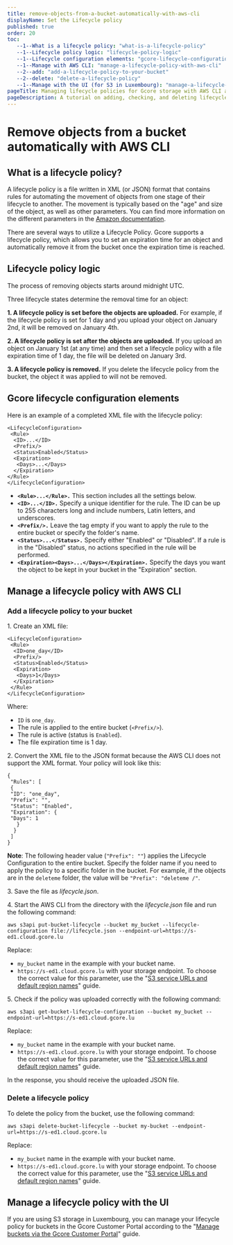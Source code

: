```yaml
---
title: remove-objects-from-a-bucket-automatically-with-aws-cli
displayName: Set the Lifecycle policy
published: true
order: 20
toc:
   --1--What is a lifecycle policy: "what-is-a-lifecycle-policy"
   --1--Lifecycle policy logic: "lifecycle-policy-logic"
   --1--Lifecycle configuration elements: "gcore-lifecycle-configuration-elements"
   --1--Manage with AWS CLI: "manage-a-lifecycle-policy-with-aws-cli"
   --2--add: "add-a-lifecycle-policy-to-your-bucket"
   --2--delete: "delete-a-lifecycle-policy"
   --1--Manage with the UI (for S3 in Luxembourg): "manage-a-lifecycle-policy-with-the-ui"
pageTitle: Managing lifecycle policies for Gcore storage with AWS CLI and UI | Gcore
pageDescription: A tutorial on adding, checking, and deleting lifecycle policies in Gcore storage using AWS CLI helps automatically delete objects after a certain period.
---
```


# Remove objects from a bucket automatically with AWS CLI

## What is a lifecycle policy?

A lifecycle policy is a file written in XML (or JSON) format that contains rules for automating the movement of objects from one stage of their lifecycle to another. The movement is typically based on the "age" and size of the object, as well as other parameters. You can find more information on the different parameters in the <a href="https://docs.aws.amazon.com/AmazonS3/latest/userguide/how-to-set-lifecycle-configuration-intro.html" target="_blank">Amazon documentation</a>.

There are several ways to utilize a Lifecycle Policy. Gcore supports a lifecycle policy, which allows you to set an expiration time for an object and automatically remove it from the bucket once the expiration time is reached.

## Lifecycle policy logic

The process of removing objects starts around midnight UTC.

Three lifecycle states determine the removal time for an object:

**1\. A lifecycle policy is set before the objects are uploaded.** For example, if the lifecycle policy is set for 1 day and you upload your object on January 2nd, it will be removed on January 4th.

**2\. A lifecycle policy is set after the objects are uploaded.** If you upload an object on January 1st (at any time) and then set a lifecycle policy with a file expiration time of 1 day, the file will be deleted on January 3rd.

**3\. A lifecycle policy is removed.** If you delete the lifecycle policy from the bucket, the object it was applied to will not be removed.

## Gcore lifecycle configuration elements

Here is an example of a completed XML file with the lifecycle policy:

```
<LifecycleConfiguration>  
 <Rule>  
  <ID>...</ID>  
  <Prefix/>  
  <Status>Enabled</Status>  
  <Expiration>  
   <Days>...</Days>  
  </Expiration>  
</Rule>  
</LifecycleConfiguration>
```

- **`<Rule>...</Rule>.`** This section includes all the settings below.
- **`<ID>...</ID>.`** Specify a unique identifier for the rule. The ID can be up to 255 characters long and include numbers, Latin letters, and underscores.
- **`<Prefix/>.`** Leave the tag empty if you want to apply the rule to the entire bucket or specify the folder's name.
- **`<Status>...</Status>.`** Specify either "Enabled" or "Disabled". If a rule is in the "Disabled" status, no actions specified in the rule will be performed.
- **`<Expiration><Days>...</Days></Expiration>.`** Specify the days you want the object to be kept in your bucket in the "Expiration" section.

## Manage a lifecycle policy with AWS CLI

### Add a lifecycle policy to your bucket

1\. Create an XML file:

```
<LifecycleConfiguration>  
 <Rule>  
  <ID>one_day</ID>  
  <Prefix/>  
  <Status>Enabled</Status>  
  <Expiration>  
   <Days>1</Days>  
  </Expiration>  
 </Rule>  
</LifecycleConfiguration>
```

Where:

- `ID` is `one_day`.
- The rule is applied to the entire bucket (`<Prefix/>`).
- The rule is active (status is `Enabled`).
- The file expiration time is 1 day.
    

2\. Convert the XML file to the JSON format because the AWS CLI does not support the XML format. Your policy will look like this:

```
{  
 "Rules": [  
 {  
 "ID": "one_day",   
 "Prefix": "",  
 "Status": "Enabled",   
 "Expiration": {  
 "Days": 1  
   }  
  }  
 ]  
}
```

**Note**: The following header value (`"Prefix": ""`) applies the Lifecycle Configuration to the entire bucket. Specify the folder name if you need to apply the policy to a specific folder in the bucket. For example, if the objects are in the `deleteme` folder, the value will be `"Prefix": "deleteme /"`.

3\. Save the file as *lifecycle.json*.

4\. Start the AWS CLI from the directory with the *lifecycle.json* file and run the following command:

```
aws s3api put-bucket-lifecycle --bucket my_bucket --lifecycle-configuration file://lifecycle.json --endpoint-url=https://s-ed1.cloud.gcore.lu 
```

Replace:

- `my_bucket` name in the example with your bucket name.
- `https://s-ed1.cloud.gcore.lu` with your storage endpoint. To choose the correct value for this parameter, use the "<a href="https://gcore.com/docs/storage/manage-s3-storage/s3-service-urls-and-default-region-names" target="_blank">S3 service URLs and default region names</a>" guide.

5\. Check if the policy was uploaded correctly with the following command:

```
aws s3api get-bucket-lifecycle-configuration --bucket my_bucket --endpoint-url=https://s-ed1.cloud.gcore.lu 
```

Replace:

*   `my_bucket` name in the example with your bucket name.
*   `https://s-ed1.cloud.gcore.lu` with your storage endpoint. To choose the correct value for this parameter, use the "<a href="https://gcore.com/docs/storage/manage-s3-storage/s3-service-urls-and-default-region-names" target="_blank">S3 service URLs and default region names</a>" guide.

In the response, you should receive the uploaded JSON file.

### Delete a lifecycle policy 

To delete the policy from the bucket, use the following command:

```
aws s3api delete-bucket-lifecycle --bucket my-bucket --endpoint-url=https://s-ed1.cloud.gcore.lu
```

Replace:

- `my_bucket` name in the example with your bucket name.
- `https://s-ed1.cloud.gcore.lu` with your storage endpoint. To choose the correct value for this parameter, use the "<a href="https://gcore.com/docs/storage/manage-s3-storage/s3-service-urls-and-default-region-names" target="_blank">S3 service URLs and default region names</a>" guide.

## Manage a lifecycle policy with the UI

If you are using S3 storage in Luxembourg, you can manage your lifecycle policy for buckets in the Gcore Customer Portal according to the "<a href="https://gcore.com/docs/storage/manage-s3-storage/manage-buckets-via-the-control-panel#add-lifecycle-policy-available-for-s3-in-luxembourg-only">Manage buckets via the Gcore Customer Portal</a>" guide.
